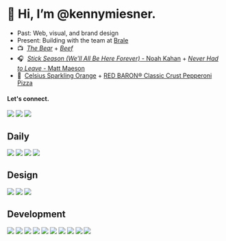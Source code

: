 # 👋 Hi, I’m @kennymiesner.

- Past: Web, visual, and brand design
- Present: Building with the team at [ Brale ](https://github.com/brale-xyz)
- 📺 &nbsp;[_The Bear_](https://www.fxnetworks.com/shows/the-bear) + [_Beef_](https://www.netflix.com/title/81447461)
- 🎧 &nbsp;[_Stick Season (We'll All Be Here Forever)_ - Noah Kahan](https://open.spotify.com/album/1pb3je8gXTs5dpRRTKhHRC?si=JqDgJ3yrSz29Wj2wr_cVnw) + [_Never Had to Leave_ - Matt Maeson](https://open.spotify.com/album/2JBomcPj6tIDhtLBfP4MV7)
- 🖤 &nbsp;[Celsius Sparkling Orange](https://www.celsius.com/products/celsius/sparkling-orange/) + [RED BARON® Classic Crust Pepperoni Pizza](https://www.redbaron.com/products/multi-classic/multi-classic-pepperoni.htm)

#### Let's connect.
<a href="https://www.linkedin.com/in/kennymiesner/" target="_blank"><img src = "https://img.shields.io/badge/-LinkedIn-333333?style=flat&logo=linkedin&logoColor=3766c2"></a>
<a href="https://dribbble.com/kennymiesner" target="_blank"><img src="https://img.shields.io/badge/-Dribbble-333333?style=flat&logo=dribbble"></a>
<a href="mailto:kennymiesner@gmail.com" target="_blank"><img src="https://img.shields.io/badge/-Gmail-333333?style=flat&logo=gmail"></a>

## Daily
<img src="https://img.shields.io/badge/-Apple-333333?style=flat&logo=apple"> <img src = "https://img.shields.io/badge/-Sonos-333333?style=flat&logo=sonos">
<img src="https://img.shields.io/badge/-Spotify-333333?style=flat&logo=spotify">
<img src="https://img.shields.io/badge/-Philips%20Hue-333333?style=flat&logo=philips-hue">

## Design

[comment]: <> (<img src="https://img.shields.io/badge/-Webflow-333333?style=flat&logo=webflow&logoColor=4253ff"><img src="https://img.shields.io/badge/-Sketch-333333?style=flat&logo=sketch"><img src="https://img.shields.io/badge/-InVision-333333?style=flat&logo=invision"><img src="https://img.shields.io/badge/-Hotjar-333333?style=flat&logo=hotjar"><img src="https://img.shields.io/badge/-XD-333333?style=flat&logo=adobe-xd">)

<img src = "https://img.shields.io/badge/-Figma-333333?style=flat&logo=figma"> <img src="https://img.shields.io/badge/-Illustrator-333333?style=flat&logo=adobe-illustrator"> <img src="https://img.shields.io/badge/-Photoshop-333333?style=flat&logo=adobe-photoshop">

## Development

[comment]: <> (<img src="https://img.shields.io/badge/-Python-333333?style=flat&logo=python"><img src="https://img.shields.io/badge/-Less-333333?style=flat&logo=less"><img src="https://img.shields.io/badge/-Sass-333333?style=flat&logo=sass"><img src="https://img.shields.io/badge/-Redux-333333?style=flat&logo=redux&logoColor=764abc"><img src="https://img.shields.io/badge/-Express.js-333333?style=flat&logo=express"><img src="http://img.shields.io/badge/-Git-333333?style=flat&logo=git"><img src="http://img.shields.io/badge/-Heroku-333333?style=flat&logo=heroku&logoColor=400099"><img src="http://img.shields.io/badge/-Vercel-333333?style=flat&logo=vercel"><img src="http://img.shields.io/badge/-Netlify-333333?style=flat&logo=netlify">)

<img src="https://img.shields.io/badge/-HTML-333333?style=flat&logo=HTML5"> <img src = "https://img.shields.io/badge/-CSS-333333?style=flat&logo=CSS3&logoColor=1572B6">
<img src="https://img.shields.io/badge/-JavaScript-333333?style=flat&logo=javascript">
<img src="https://img.shields.io/badge/-TypeScript-333333?style=flat&logo=typescript">
<img src="https://img.shields.io/badge/-Tailwind%20CSS-333333?style=flat&logo=tailwindcss">
<img src="https://img.shields.io/badge/-React-333333?style=flat&logo=react">
<img src="https://img.shields.io/badge/-Node.js-333333?style=flat&logo=Node.js">
<img src="http://img.shields.io/badge/-Github-333333?style=flat&logo=github">
<img src="http://img.shields.io/badge/-VS%20Code-333333?style=flat&logo=visual%20studio%20code&logoColor=007acc">
<img src="http://img.shields.io/badge/-Warp-333333?style=flat&logo=warp&logoColor=007acc">
